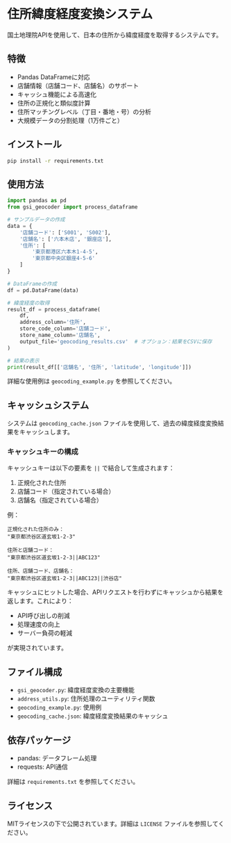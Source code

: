 # 住所緯度経度変換システム

国土地理院APIを使用して、日本の住所から緯度経度を取得するシステムです。

## 特徴

- Pandas DataFrameに対応
- 店舗情報（店舗コード、店舗名）のサポート
- キャッシュ機能による高速化
- 住所の正規化と類似度計算
- 住所マッチングレベル（丁目・番地・号）の分析
- 大規模データの分割処理（1万件ごと）

## インストール

```bash
pip install -r requirements.txt
```

## 使用方法

```python
import pandas as pd
from gsi_geocoder import process_dataframe

# サンプルデータの作成
data = {
    '店舗コード': ['S001', 'S002'],
    '店舗名': ['六本木店', '銀座店'],
    '住所': [
        '東京都港区六本木1-4-5',
        '東京都中央区銀座4-5-6'
    ]
}

# DataFrameの作成
df = pd.DataFrame(data)

# 緯度経度の取得
result_df = process_dataframe(
    df,
    address_column='住所',
    store_code_column='店舗コード',
    store_name_column='店舗名',
    output_file='geocoding_results.csv'  # オプション：結果をCSVに保存
)

# 結果の表示
print(result_df[['店舗名', '住所', 'latitude', 'longitude']])
```

詳細な使用例は `geocoding_example.py` を参照してください。

## キャッシュシステム

システムは `geocoding_cache.json` ファイルを使用して、過去の緯度経度変換結果をキャッシュします。

### キャッシュキーの構成

キャッシュキーは以下の要素を `||` で結合して生成されます：

1. 正規化された住所
2. 店舗コード（指定されている場合）
3. 店舗名（指定されている場合）

例：
```
正規化された住所のみ：
"東京都渋谷区道玄坂1-2-3"

住所と店舗コード：
"東京都渋谷区道玄坂1-2-3||ABC123"

住所、店舗コード、店舗名：
"東京都渋谷区道玄坂1-2-3||ABC123||渋谷店"
```

キャッシュにヒットした場合、APIリクエストを行わずにキャッシュから結果を返します。これにより：

- API呼び出しの削減
- 処理速度の向上
- サーバー負荷の軽減

が実現されています。

## ファイル構成

- `gsi_geocoder.py`: 緯度経度変換の主要機能
- `address_utils.py`: 住所処理のユーティリティ関数
- `geocoding_example.py`: 使用例
- `geocoding_cache.json`: 緯度経度変換結果のキャッシュ

## 依存パッケージ

- pandas: データフレーム処理
- requests: API通信

詳細は `requirements.txt` を参照してください。

## ライセンス

MITライセンスの下で公開されています。詳細は `LICENSE` ファイルを参照してください。
